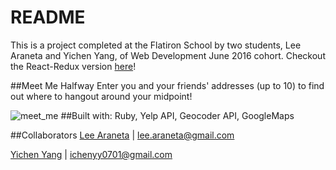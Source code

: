 # README
This is a project completed at the Flatiron School by two students, Lee Araneta and Yichen Yang, of Web Development June 2016 cohort.
Checkout the React-Redux version [here](https://github.com/yicheny001/meet-me-half-way-react)!

##Meet Me Halfway
Enter you and your friends' addresses (up to 10) to find out where to hangout around your midpoint!

![meet_me](https://s21.postimg.org/95tzmb31z/i2_WTmvx_UYX_1.gif)
##Built with:
Ruby, Yelp API, Geocoder API, GoogleMaps

##Collaborators
[Lee Araneta](https://github.com/leearaneta/) | lee.araneta@gmail.com

[Yichen Yang](https://github.com/yicheny001/) | ichenyy0701@gmail.com
